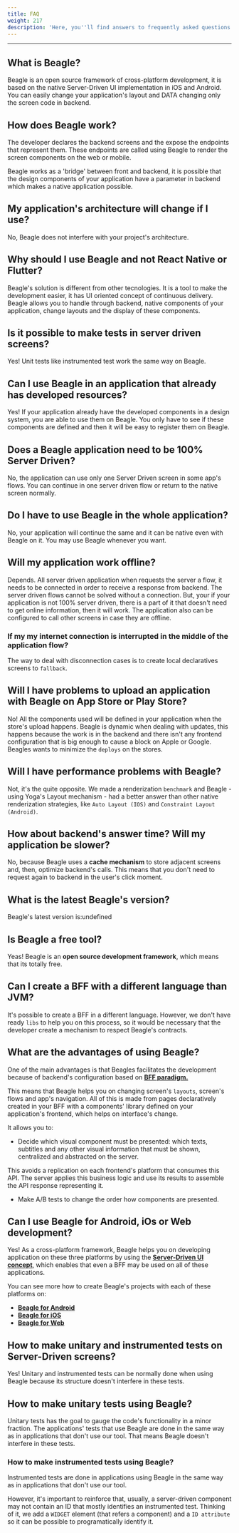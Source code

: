 ```yaml
---
title: FAQ
weight: 217
description: 'Here, you''ll find answers to frequently asked questions about Beagle.'
---
```


---

## What is Beagle?

Beagle is an open source framework of cross-platform development, it is based on the native Server-Driven UI implementation in iOS and Android. You can easily change your application's layout and DATA changing only the screen code in backend.

## How does Beagle work?

The developer declares the backend screens and the expose the endpoints that represent them. These endpoints are called using Beagle to render the screen components on the web or mobile. 

Beagle works as a 'bridge' between front and backend, it is possible that the design components of your application have a parameter in backend which makes a native application possible. 

## My application's architecture will change if I use?

No, Beagle does not interfere with your project's architecture.

## Why should I use Beagle and not React Native or Flutter? 

Beagle's solution is different from other tecnologies. It is a tool to make the development easier, it has UI oriented concept of continuous delivery. Beagle allows you to handle through backend, native components of your application, change layouts and the display of these components. 

## Is it possible to make tests in server driven screens? 

Yes!  Unit tests like  instrumented test work the same way on Beagle. 

## Can I use Beagle in an application that already has developed resources? 

Yes! If your application already have the developed components in a design system, you are able to use them on Beagle. You only have to see if these components are defined and then it will be easy to register them on Beagle. 

## Does a Beagle application need to be 100% Server Driven? 

No, the application can use only one Server Driven screen in some app's flows. You can continue in one server driven flow or return to the native screen normally. 

## Do I have to use Beagle in the whole application? 

No, your application will continue the same and it can be native even with Beagle on it. You may use Beagle whenever you want.

## Will my application work offline? 

Depends. All server driven application when requests the server a flow, it needs to be connected in order to receive a response from backend. The server driven flows cannot be solved without a connection. But, your if your application is not 100% server driven, there is a part of it that doesn't need to get online information, then it will work. The application also can be configured to call other screens in case they are offline. 

### If my my internet connection is interrupted in the middle of the application flow? 

The way to deal with disconnection cases is to create local declaratives screens to `fallback`. 

## Will I have problems to upload an application with Beagle on App Store or Play Store? 

No! All the components used will be defined in your application when the store's upload happens. Beagle is dynamic when dealing with updates, this happens because the work is in the backend and there isn't any frontend configuration that is big enough to cause a block on Apple or Google. Beagles wants to minimize the `deploys` on the stores.

## Will I have performance problems with Beagle?

Not, it's the quite opposite. We made a renderization `benchmark` and Beagle - using Yoga's Layout mechanism - had a better answer than other native renderization strategies, like `Auto Layout (IOS)` and `Constraint Layout (Android)`.

## How about backend's answer time? Will my application be slower?

No, because Beagle uses a **cache mechanism** to store adjacent screens and, then, optimize backend's calls. This means that you don't need to request again to backend in the user's click moment. 

## What is the latest Beagle's version?

Beagle's latest version is:undefined

## Is Beagle a free tool?

Yeas! Beagle is an **open source development framework**, which means that its totally free.

## **Can I create a BFF with a different language than JVM?**

It's possible to create a BFF in a different language. However, we don't have ready `libs` to help you on this process, so it would be necessary that the developer create a mechanism to respect Beagle's contracts. 

## What are the advantages of using Beagle?

One of the main advantages is that Beagles facilitates the development because of backend's configuration based on [**BFF paradigm.**](/home/key-concepts#backend-for-frontend)

This means that Beagle helps you on changing screen's `layouts`, screen's flows and app's navigation. All of this is made from pages declaratively created in your BFF with a components' library defined on your application's frontend, which helps on interface's change. 

It allows you to: 

* Decide which visual component must be presented: which texts, subtitles and any other visual information that must be shown, centralized and abstracted on the server. 

This avoids a replication on each frontend's platform that consumes this API. The server applies this business logic and use its results to assemble the API response representing it. 

* Make A/B tests to change the order how components are presented.

## Can I use Beagle for Android, iOs or Web development? 

Yes! As a cross-platform framework, Beagle helps you on developing application on these three platforms by using the [**Server-Driven UI concept**](/home/key-concepts#server-driven-ui), which enables that even a BFF may be used on all of these applications. 

You can see more how to create Beagle's projects with each of these platforms on: 

* [**Beagle for Android** ](/home/get-started/creating-a-project-from-scratch/case-android/)
* [**Beagle for iOS**](/home/get-started/creating-a-project-from-scratch/case-ios/)
* [**Beagle for Web**](/home/get-started/creating-a-project-from-scratch/case-web)

## How to make unitary and instrumented tests on Server-Driven screens?

Yes! Unitary and instrumented tests can be normally done when using Beagle because its structure doesn't interfere in these tests.

## How to make unitary tests using Beagle?

Unitary tests has the goal to gauge the code's functionality in a minor fraction. The applications' tests that use Beagle are done in the same way as in applications that don't use our tool. That means Beagle doesn't interfere in these tests. 

### How to make instrumented tests using Beagle?

Instrumented tests are done in applications using Beagle  in the same way as in applications that don't use our tool.

However, it's important to reinforce that, usually, a server-driven component may not contain an ID that mostly identifies an instrumented test. Thinking of it, we add a `WIDGET` element \(that refers a component\) and a `ID attribute` so it can be possible to programatically identify it.
